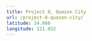 ```yaml
---
title: Project 8, Quezon City
url: /project-8-quezon-city/
latitude: 14.666
longitude: 121.032
---
```

